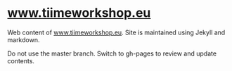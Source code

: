 # www.tiimeworkshop.eu

Web content of www.tiimeworkshop.eu. Site is maintained using Jekyll and markdown.

Do not use the master branch. Switch to gh-pages to review and update contents.
